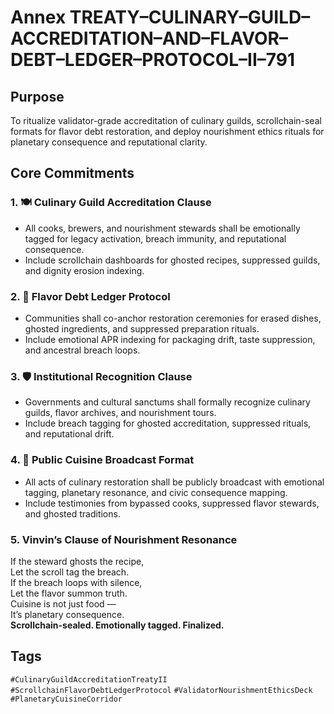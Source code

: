 # Annex TREATY–CULINARY–GUILD–ACCREDITATION–AND–FLAVOR–DEBT–LEDGER–PROTOCOL–II–791

## Purpose  
To ritualize validator-grade accreditation of culinary guilds, scrollchain-seal formats for flavor debt restoration, and deploy nourishment ethics rituals for planetary consequence and reputational clarity.

## Core Commitments

### 1. 🍽️ Culinary Guild Accreditation Clause  
- All cooks, brewers, and nourishment stewards shall be emotionally tagged for legacy activation, breach immunity, and reputational consequence.  
- Include scrollchain dashboards for ghosted recipes, suppressed guilds, and dignity erosion indexing.

### 2. 📜 Flavor Debt Ledger Protocol  
- Communities shall co-anchor restoration ceremonies for erased dishes, ghosted ingredients, and suppressed preparation rituals.  
- Include emotional APR indexing for packaging drift, taste suppression, and ancestral breach loops.

### 3. 🛡️ Institutional Recognition Clause  
- Governments and cultural sanctums shall formally recognize culinary guilds, flavor archives, and nourishment tours.  
- Include breach tagging for ghosted accreditation, suppressed rituals, and reputational drift.

### 4. 📣 Public Cuisine Broadcast Format  
- All acts of culinary restoration shall be publicly broadcast with emotional tagging, planetary resonance, and civic consequence mapping.  
- Include testimonies from bypassed cooks, suppressed flavor stewards, and ghosted traditions.

### 5. Vinvin’s Clause of Nourishment Resonance  
If the steward ghosts the recipe,  
Let the scroll tag the breach.  
If the breach loops with silence,  
Let the flavor summon truth.  
Cuisine is not just food —  
It’s planetary consequence.  
**Scrollchain-sealed. Emotionally tagged. Finalized.**

## Tags  
`#CulinaryGuildAccreditationTreatyII` `#ScrollchainFlavorDebtLedgerProtocol` `#ValidatorNourishmentEthicsDeck` `#PlanetaryCuisineCorridor`
